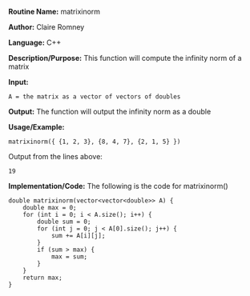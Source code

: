**Routine Name:** matrixinorm

**Author:** Claire Romney

**Language:** C++

**Description/Purpose:** This function will compute the infinity norm of a matrix

**Input:**

	A = the matrix as a vector of vectors of doubles
	
**Output:** The function will output the infinity norm as a double

**Usage/Example:**

	matrixinorm({ {1, 2, 3}, {8, 4, 7}, {2, 1, 5} })

Output from the lines above:

	19
    
**Implementation/Code:** The following is the code for matrixinorm()

    double matrixinorm(vector<vector<double>> A) {
	    double max = 0;
	    for (int i = 0; i < A.size(); i++) {
		    double sum = 0;
		    for (int j = 0; j < A[0].size(); j++) {
		    	sum += A[i][j];
	    	}
		    if (sum > max) {
		    	max = sum;
	    	}
    	}
	    return max;
    }
